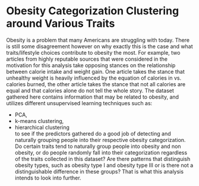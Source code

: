 # Obesity Categorization Clustering around Various Traits
Obesity is a problem that many Americans are struggling with today. There is still some
disagreement however on why exactly this is the case and what traits/lifestyle choices
contribute to obesity the most. For example, two articles from highly reputable sources that were
considered in the motivation for this analysis take opposing stances on the relationship between
calorie intake and weight gain. One article takes the stance that unhealthy weight is heavily
influenced by the equation of calories in vs. calories burned, the other article takes the stance
that not all calories are equal and that calories alone do not tell the whole story. The dataset
gathered here contains information that may be related to obesity, and utilizes different unsupervised 
learning techniques such as:
- PCA, 
- k-means clustering, 
- hierarchical clustering
<br> to see if the predictors gathered do a good job of detecting and naturally grouping
people into their respective obesity categorization. Do certain traits tend to naturally group
people into obesity and non obesity, or do people randomly fall into their categorization
regardless of the traits collected in this dataset? Are there patterns that distinguish obesity
types, such as obesity type I and obesity type III or is there not a distinguishable difference in
these groups? That is what this analysis intends to look into further.
